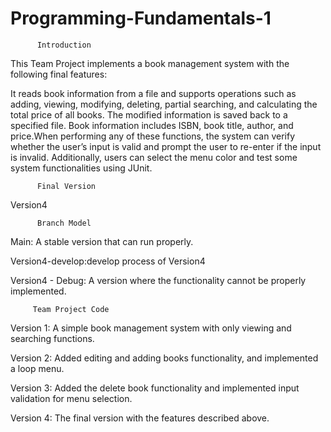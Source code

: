 # Programming-Fundamentals-1
          Introduction
This Team Project implements a book management system with the following final features:

It reads book information from a file and supports operations such as adding, viewing, modifying, deleting, partial searching, and calculating the total price of all books. 
The modified information is saved back to a specified file. Book information includes ISBN, book title, author, and price.When performing any of these functions, the system can verify whether the user’s input is valid and prompt the user to re-enter if the input is invalid. 
Additionally, users can select the menu color and test some system functionalities using JUnit.

          Final Version
Version4

          Branch Model
          
Main: A stable version that can run properly.

Version4-develop:develop process of Version4

Version4 - Debug: A version where the functionality cannot be properly implemented.

         Team Project Code
Version 1: A simple book management system with only viewing and searching functions.

Version 2: Added editing and adding books functionality, and implemented a loop menu.

Version 3: Added the delete book functionality and implemented input validation for menu selection.

Version 4: The final version with the features described above.
